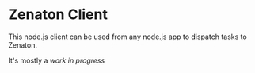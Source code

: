 # Zenaton Client

This node.js client can be used from any node.js app to dispatch tasks to Zenaton.

It's mostly a *work in progress*
